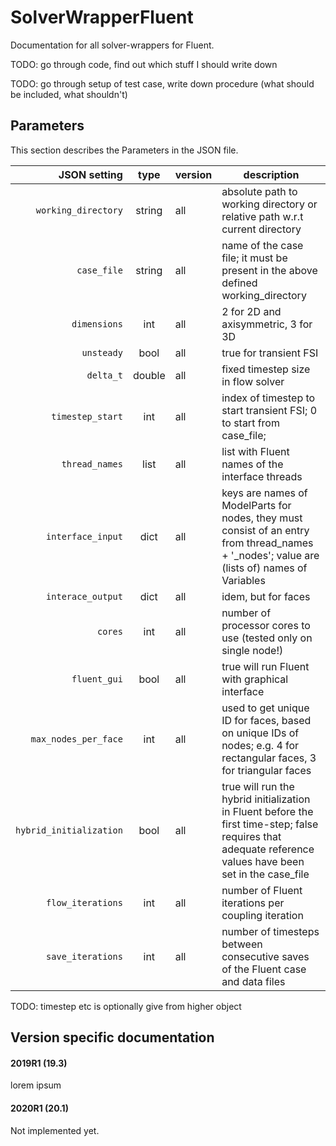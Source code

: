 # SolverWrapperFluent

Documentation for all solver-wrappers for Fluent.



TODO: go through code, find out which stuff I should write down

TODO: go through setup of test case, write down procedure (what should be included, what shouldn't)


## Parameters

This section describes the Parameters in the JSON file.

JSON setting|type|version|description
---:|:---:|---|----
`working_directory`|string|all|absolute path to working directory or relative path w.r.t current directory
`case_file`|string|all|name of the case file; it must be present in the above defined working_directory
`dimensions`|int|all|2 for 2D and axisymmetric, 3 for 3D
`unsteady`|bool|all|true for transient FSI        
`delta_t`|double|all|fixed timestep size in flow solver
`timestep_start`|int|all|index of timestep to start transient FSI; 0 to start from case_file;
`thread_names`|list|all|list with Fluent names of the interface threads
`interface_input`|dict|all|keys are names of ModelParts for nodes, they must consist of an entry from thread_names + '_nodes'; value are (lists of) names of Variables
`interace_output`|dict|all|idem, but for faces
`cores`|int|all|number of processor cores to use (tested only on single node!)
`fluent_gui`|bool|all|true will run Fluent with graphical interface
`max_nodes_per_face`|int|all|used to get unique ID for faces, based on unique IDs of nodes; e.g. 4 for rectangular faces, 3 for triangular faces
`hybrid_initialization`|bool|all|true will run the hybrid initialization in Fluent before the first time-step; false requires that adequate reference values have been set in the case_file
`flow_iterations`|int|all|number of Fluent iterations per coupling iteration
`save_iterations`|int|all|number of timesteps between consecutive saves of the Fluent case and data files


TODO: timestep etc is optionally give from higher object 


## Version specific documentation

#### 2019R1 (19.3)

lorem ipsum

#### 2020R1 (20.1)

Not implemented yet.